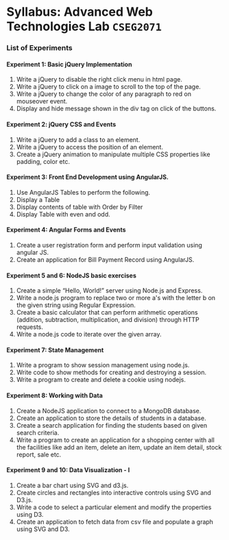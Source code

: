 # Syllabus: Advanced Web Technologies Lab `CSEG2071`


### List of Experiments


#### Experiment 1: Basic jQuery Implementation
1. Write a jQuery to disable the right click menu in html page.
2. Write a jQuery to click on a image to scroll to the top of the page.
3. Write a jQuery to change the color of any paragraph to red on mouseover event.
4. Display and hide message shown in the div tag on click of the buttons.

#### Experiment 2: jQuery CSS and Events
1. Write a jQuery to add a class to an element.
2. Write a jQuery to access the position of an element.
3. Create a jQuery animation to manipulate multiple CSS properties like padding, color etc.

#### Experiment 3: Front End Development using AngularJS.
1. Use AngularJS Tables to perform the following.
1. Display a Table
1. Display contents of table with Order by Filter
1. Display Table with even and odd.

#### Experiment 4: Angular Forms and Events
1. Create a user registration form and perform input validation using angular JS.
2. Create an application for Bill Payment Record using AngularJS.

#### Experiment 5 and 6: NodeJS basic exercises
1. Create a simple “Hello, World!” server using Node.js and Express.
2. Write a node.js program to replace two or more a's with the letter b on the given string using Regular Expression.
3. Create a basic calculator that can perform arithmetic operations (addition, subtraction, multiplication, and division) through HTTP requests.
4. Write a node.js code to iterate over the given array.

#### Experiment 7: State Management
1. Write a program to show session management using node.js.
2. Write code to show methods for creating and destroying a session.
3. Write a program to create and delete a cookie using nodejs.

#### Experiment 8: Working with Data
1. Create a NodeJS application to connect to a MongoDB database.
2. Create an application to store the details of students in a database.
3. Create a search application for finding the students based on given search criteria.
4. Write a program to create an application for a shopping center with all the facilities like add an item, delete an item, update an item detail, stock report, sale etc.

#### Experiment 9 and 10: Data Visualization - I
1. Create a bar chart using SVG and d3.js.
2. Create circles and rectangles into interactive controls using SVG and D3.js.
3. Write a code to select a particular element and modify the properties using D3.
4. Create an application to fetch data from csv file and populate a graph using SVG and D3.
